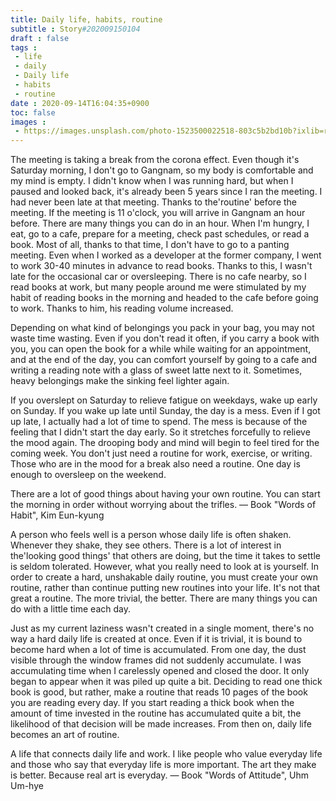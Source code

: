 ```yaml
---
title: Daily life, habits, routine
subtitle : Story#202009150104
draft : false
tags :
 - life
 - daily
 - Daily life
 - habits
 - routine
date : 2020-09-14T16:04:35+0900
toc: false
images : 
 - https://images.unsplash.com/photo-1523500022518-803c5b2bd10b?ixlib=rb-1.2.1&q=80&fm=jpg&crop=entropy&cs=tinysrgb&w=1080&fit=max&ixid=eyJhcHBfaWQiOjE1NTU0OX0
---
```


The meeting is taking a break from the corona effect. Even though it's Saturday morning, I don't go to Gangnam, so my body is comfortable and my mind is empty. I didn't know when I was running hard, but when I paused and looked back, it's already been 5 years since I ran the meeting. I had never been late at that meeting. Thanks to the'routine' before the meeting. If the meeting is 11 o'clock, you will arrive in Gangnam an hour before. There are many things you can do in an hour. When I'm hungry, I eat, go to a cafe, prepare for a meeting, check past schedules, or read a book. Most of all, thanks to that time, I don't have to go to a panting meeting. Even when I worked as a developer at the former company, I went to work 30-40 minutes in advance to read books. Thanks to this, I wasn't late for the occasional car or oversleeping. There is no cafe nearby, so I read books at work, but many people around me were stimulated by my habit of reading books in the morning and headed to the cafe before going to work. Thanks to him, his reading volume increased.  

Depending on what kind of belongings you pack in your bag, you may not waste time wasting. Even if you don't read it often, if you carry a book with you, you can open the book for a while while waiting for an appointment, and at the end of the day, you can comfort yourself by going to a cafe and writing a reading note with a glass of sweet latte next to it. Sometimes, heavy belongings make the sinking feel lighter again.  

If you overslept on Saturday to relieve fatigue on weekdays, wake up early on Sunday. If you wake up late until Sunday, the day is a mess. Even if I got up late, I actually had a lot of time to spend. The mess is because of the feeling that I didn't start the day early. So it stretches forcefully to relieve the mood again. The drooping body and mind will begin to feel tired for the coming week. You don't just need a routine for work, exercise, or writing. Those who are in the mood for a break also need a routine. One day is enough to oversleep on the weekend.  

There are a lot of good things about having your own routine. You can start the morning in order without worrying about the trifles. ― Book "Words of Habit", Kim Eun-kyung  

A person who feels well is a person whose daily life is often shaken. Whenever they shake, they see others. There is a lot of interest in the'looking good things' that others are doing, but the time it takes to settle is seldom tolerated. However, what you really need to look at is yourself. In order to create a hard, unshakable daily routine, you must create your own routine, rather than continue putting new routines into your life. It's not that great a routine. The more trivial, the better. There are many things you can do with a little time each day.  

Just as my current laziness wasn't created in a single moment, there's no way a hard daily life is created at once. Even if it is trivial, it is bound to become hard when a lot of time is accumulated. From one day, the dust visible through the window frames did not suddenly accumulate. I was accumulating time when I carelessly opened and closed the door. It only began to appear when it was piled up quite a bit. Deciding to read one thick book is good, but rather, make a routine that reads 10 pages of the book you are reading every day. If you start reading a thick book when the amount of time invested in the routine has accumulated quite a bit, the likelihood of that decision will be made increases. From then on, daily life becomes an art of routine.  

A life that connects daily life and work. I like people who value everyday life and those who say that everyday life is more important. The art they make is better. Because real art is everyday. ― Book "Words of Attitude", Uhm Um-hye  

